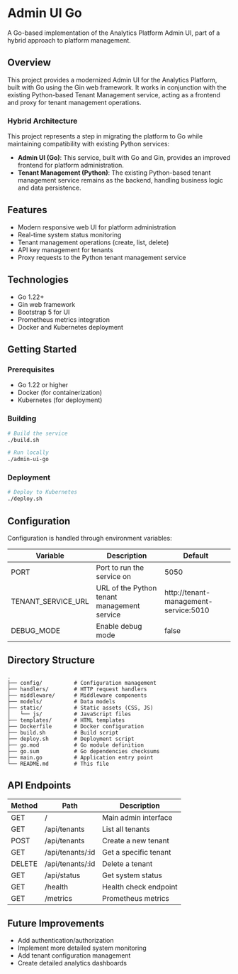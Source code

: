 # Admin UI Go

A Go-based implementation of the Analytics Platform Admin UI, part of a hybrid approach to platform management.

## Overview

This project provides a modernized Admin UI for the Analytics Platform, built with Go using the Gin web framework. It works in conjunction with the existing Python-based Tenant Management service, acting as a frontend and proxy for tenant management operations.

### Hybrid Architecture

This project represents a step in migrating the platform to Go while maintaining compatibility with existing Python services:

- **Admin UI (Go)**: This service, built with Go and Gin, provides an improved frontend for platform administration.
- **Tenant Management (Python)**: The existing Python-based tenant management service remains as the backend, handling business logic and data persistence.

## Features

- Modern responsive web UI for platform administration
- Real-time system status monitoring
- Tenant management operations (create, list, delete)
- API key management for tenants
- Proxy requests to the Python tenant management service

## Technologies

- Go 1.22+
- Gin web framework
- Bootstrap 5 for UI
- Prometheus metrics integration
- Docker and Kubernetes deployment

## Getting Started

### Prerequisites

- Go 1.22 or higher
- Docker (for containerization)
- Kubernetes (for deployment)

### Building

```bash
# Build the service
./build.sh

# Run locally
./admin-ui-go
```

### Deployment

```bash
# Deploy to Kubernetes
./deploy.sh
```

## Configuration

Configuration is handled through environment variables:

| Variable | Description | Default |
|----------|-------------|---------|
| PORT | Port to run the service on | 5050 |
| TENANT_SERVICE_URL | URL of the Python tenant management service | http://tenant-management-service:5010 |
| DEBUG_MODE | Enable debug mode | false |

## Directory Structure

```
.
├── config/          # Configuration management
├── handlers/        # HTTP request handlers
├── middleware/      # Middleware components
├── models/          # Data models
├── static/          # Static assets (CSS, JS)
│   └── js/          # JavaScript files
├── templates/       # HTML templates
├── Dockerfile       # Docker configuration
├── build.sh         # Build script
├── deploy.sh        # Deployment script
├── go.mod           # Go module definition
├── go.sum           # Go dependencies checksums
├── main.go          # Application entry point
└── README.md        # This file
```

## API Endpoints

| Method | Path | Description |
|--------|------|-------------|
| GET | / | Main admin interface |
| GET | /api/tenants | List all tenants |
| POST | /api/tenants | Create a new tenant |
| GET | /api/tenants/:id | Get a specific tenant |
| DELETE | /api/tenants/:id | Delete a tenant |
| GET | /api/status | Get system status |
| GET | /health | Health check endpoint |
| GET | /metrics | Prometheus metrics |

## Future Improvements

- Add authentication/authorization
- Implement more detailed system monitoring
- Add tenant configuration management
- Create detailed analytics dashboards 